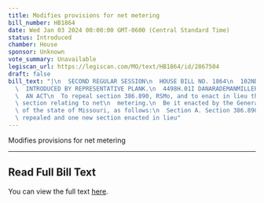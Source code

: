 ```yaml
---
title: Modifies provisions for net metering
bill_number: HB1864
date: Wed Jan 03 2024 00:00:00 GMT-0600 (Central Standard Time)
status: Introduced
chamber: House
sponsor: Unknown
vote_summary: Unavailable
legiscan_url: https://legiscan.com/MO/text/HB1864/id/2867504
draft: false
bill_text: "|\n  SECOND REGULAR SESSION\n  HOUSE BILL NO. 1864\n  102ND GENERAL ASSEMBLY\n\
  \  INTRODUCED BY REPRESENTATIVE PLANK.\n  4498H.01I DANARADEMANMILLER,ChiefClerk\n\
  \  AN ACT\n  To repeal section 386.890, RSMo, and to enact in lieu thereof one new\
  \ section relating to net\n  metering.\n  Be it enacted by the General Assembly\
  \ of the state of Missouri, as follows:\n  Section A. Section 386.890, RSMo, is\
  \ repealed and one new section enacted in lieu"
---
```

Modifies provisions for net metering

---

## Read Full Bill Text

You can view the full text [here](https://legiscan.com/MO/text/HB1864/id/2867504).
